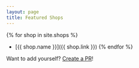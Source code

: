 ```yaml
---
layout: page
title: Featured Shops
---
```


{% for shop in site.shops %}
  * [{{ shop.name }}]({{ shop.link }})
{% endfor %}

Want to add yourself?
[Create a PR](https://github.com/opsecswag/opsecswag.github.io)!
